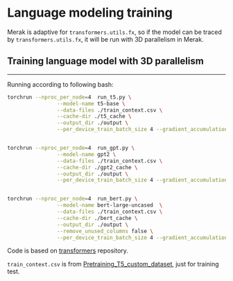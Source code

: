 <!---
Copyright (c) 2022, HPDL group, PDL lab, NUDT.  All rights reserved.

Maintainer: TXacs (txacs1993@gmail.com)

Licensed under the Apache License, Version 2.0 (the "License");
you may not use this file except in compliance with the License.
You may obtain a copy of the License at

    http://www.apache.org/licenses/LICENSE-2.0

Unless required by applicable law or agreed to in writing, software
distributed under the License is distributed on an "AS IS" BASIS,
WITHOUT WARRANTIES OR CONDITIONS OF ANY KIND, either express or implied.
See the License for the specific language governing permissions and
limitations under the License.
-->


# Language modeling training

Merak is adaptive for `transformers.utils.fx`, so if the model can be traced by `transformers.utils.fx`, it will be run with 3D parallelism in Merak.

## Training language model with 3D parallelism

---

Running according to following bash:

```bash
torchrun --nproc_per_node=4  run_t5.py \
                --model-name t5-base \
                --data-files ./train_context.csv \
                --cache-dir ./t5_cache \
                --output_dir ./output \
                --per_device_train_batch_size 4 --gradient_accumulation_steps 4


torchrun --nproc_per_node=4  run_gpt.py \
                --model-name gpt2 \
                --data-files ./train_context.csv \
                --cache-dir ./gpt2_cache \
                --output_dir ./output \
                --per_device_train_batch_size 4 --gradient_accumulation_steps 4


torchrun --nproc_per_node=4  run_bert.py \
                --model-name bert-large-uncased  \
                --data-files ./train_context.csv \
                --cache-dir ./bert_cache \
                --output_dir ./output \
                --remove_unused_columns false \
                --per_device_train_batch_size 4 --gradient_accumulation_steps 4
```

Code is based on [transformers](https://github.com/huggingface/transformers/tree/master/examples/pytorch/language-modeling) repository.

`train_context.csv` is from [Pretraining_T5_custom_dataset](https://github.com/joeljang/Pretraining_T5_custom_dataset), just for training test.
